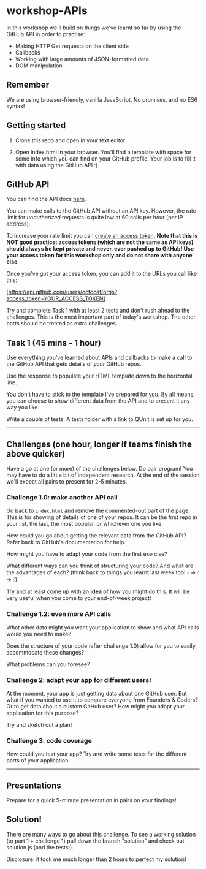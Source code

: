 # workshop-APIs

In this workshop we'll build on things we've learnt so far by using the GitHub API in order to practise:
- Making HTTP Get requests on the client side
- Callbacks
- Working with large amounts of JSON-formatted data
- DOM manipulation


## Remember

We are using browser-friendly, vanilla JavaScript. No promises, and no ES6 syntax!


## Getting started

1. Clone this repo and open in your text editor

2. Open index.html in your browser. You'll find a template with space for some info which you can find on your GitHub profile. Your job is to fill it with data using the GitHub API :)


## GitHub API

You can find the API docs [here](https://developer.github.com/v3/).

You can make calls to the GitHub API without an API key. However, the rate limit for _unauthorized_ requests is quite low at 60 calls per hour (per IP address).

To increase your rate limit you can [create an access token](https://help.github.com/articles/creating-an-access-token-for-command-line-use/). **Note that this is NOT good practice: access tokens (which are not the same as API keys) should always be kept private and never, ever pushed up to GitHub! Use your access token for this workshop only and do not share with anyone else**.

Once you've got your access token, you can add it to the URLs you call like this:

[https://api.github.com/users/octocat/orgs?access_token=YOUR_ACCESS_TOKEN]

Try and complete Task 1 with at least 2 tests and don't rush ahead to the challenges. This is the most important part of today's workshop. The other parts should be treated as extra challenges.

## Task 1 (45 mins - 1 hour)

Use everything you've learned about APIs and callbacks to make a call to the GitHub API that gets details of _your_ GitHub repos.

Use the response to populate your HTML template down to the horizontal line.

You don't have to stick to the template I've prepared for you. By all means, you can choose to show different data from the API and to present it any way you like.

Write a couple of tests. A tests folder with a link to QUnit is set up for you.

-----

## Challenges (one hour, longer if teams finish the above quicker)

Have a go at one (or more) of the challenges below. Do pair program! You may have to do a little bit of independent research. At the end of the session we'll expect all pairs to present for 2-5 minutes.

### Challenge 1.0: make another API call

Go back to ```index.html``` and remove the commented-out part of the page. This is for showing of details of one of your repos. It can be the first repo in your list, the last, the most popular, or whichever one you like.

How could you go about getting the relevant data from the GitHub API? Refer back to GitHub's documentation for help.

How might you have to adapt your code from the first exercise?

What different ways can you think of structuring your code? And what are the advantages of each? (think back to things you learnt last week too! 💧 => 💧 => 💧)

Try and at least come up with an **idea** of how you might do this. It will be very useful when you come to your end-of-week project!

### Challenge 1.2: even more API calls

What other data might you want your application to show and what API calls would you need to make?

Does the structure of your code (after challenge 1.0) allow for you to easily accommodate these changes?

What problems can you foresee?

### Challenge 2: adapt your app for different users!

At the moment, your app is just getting data about one GitHub user. But what if you wanted to use it to compare everyone from Founders & Coders? Or to get data about a custom GitHub user? How might you adapt your application for this purpose?

Try and sketch out a plan!


### Challenge 3: code coverage

How could you test your app? Try and write some tests for the different parts of your application.

-----

## Presentations

Prepare for a quick 5-minute presentation in pairs on your findings!

## Solution!

There are many ways to go about this challenge. To see a working solution (to part 1 + challenge 1) pull down the branch "solution" and check out solution.js (and the tests!).

Disclosure: it took me much longer than 2 hours to perfect my solution! 
